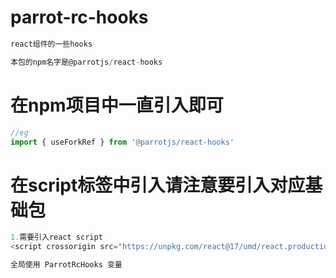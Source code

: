# parrot-rc-hooks

```js
react组件的一些hooks

本包的npm名字是@parrotjs/react-hooks
``` 
# 在npm项目中一直引入即可

```js
//eg
import { useForkRef } from '@parrotjs/react-hooks'
```

# 在script标签中引入请注意要引入对应基础包

```js
1.需要引入react script
<script crossorigin src="https://unpkg.com/react@17/umd/react.production.min.js"></script>
```

```js
全局使用 ParrotRcHooks 变量
```

